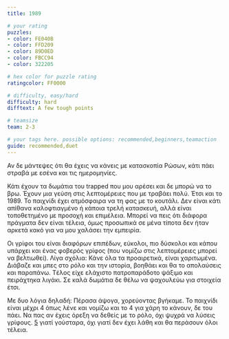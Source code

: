 ```yaml
---
title: 1989

# your rating
puzzles:
- color: FE040B
- color: FFD209
- color: 89D0ED
- color: FBCC94
- color: 322205

# hex color for puzzle rating
ratingcolor: FF0000

# difficulty, easy/hard
difficulty: hard
difftext: A few tough points

# teamsize
team: 2-3

# your tags here. possible options: recommended,beginners,teamaction
guide: recommended,duet
---
```


Αν δε μάντεψες ότι θα έχεις να κάνεις με κατασκοπία Ρώσων, κάτι πάει στραβά με εσένα και τις ημερομηνίες.

Κάτι έχουν τα δωμάτια του trapped που μου αρέσει και δε μπορώ να το βρω. Έχουν μια γεύση στις λεπτομέρειες που με τραβάει πολύ. Έτσι και το 1989.
Το παιχνίδι έχει ατμόσφαιρα να τη φας με το κουτάλι. Δεν είναι κάτι απίθανα καλοφτιαγμένο ή κάποια τρελή κατασκευή, αλλά είναι τοποθετημένο με προσοχή και επιμέλεια.
Μπορεί να πεις ότι διάφορα πράγματα δεν είναι τέλεια, όμως προσωπικά σε μένα τίποτα δεν ήταν αρκετά κακό για να μου χαλάσει την εμπειρία.

Οι γρίφοι του είναι διαφόρων επιπέδων, εύκολοι, πιο δύσκολοι και κάπου υπάρχει και ένας φοβερός γρίφος (που νομίζω στις λεπτομέρειες μπορεί να βελτιωθεί).
Λίγα σχόλια: Κάνε όλα τα προαιρετικά, είναι χαριτωμένα. Διάβαζε και μπες στο ρόλο και την ιστορία, βοηθάει και θα το απολαύσεις και παραπάνω.
 Tέλος είχε ελάχιστο πατροπαράδοτο ψάξιμο και πειράχτηκα λιγάκι. Σε καλά δωμάτια δε θέλω να ψαχουλεύω για στοιχεία έτσι.

Με δυο λόγια δηλαδή: Πέρασα άψογα, χορεύοντας βγήκαμε. Το παιχνίδι είναι μέχρι 4 όπως λένε και νομίζω και το 4 για χάρη το κάνουν, δε του πάει. Να πας αν έχεις όρεξη να δεθείς με το ρόλο, όχι ψυχρά να λύσεις γρίφους.
<a href="https://en.wikipedia.org/wiki/Soviet_Army#/media/File:Coat_of_arms_of_the_Soviet_Union.svg">5</a> γιατί γούσταρα, όχι γιατί δεν έχει λάθη και θα περάσουν όλοι τέλεια.
